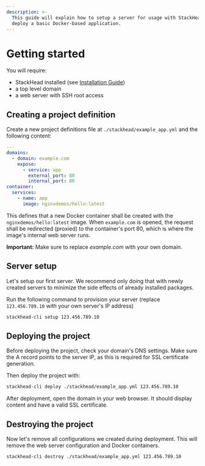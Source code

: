 ```yaml
---
description: >-
  This guide will explain how to setup a server for usage with StackHead and
  deploy a basic Docker-based application.
---
```


# Getting started

You will require:

* StackHead installed \(see [Installation Guide](installation.md)\)
* a top level domain
* a web server with SSH root access

## Creating a project definition

Create a new project definitions file at `./stackhead/example_app.yml` and the following content:

```yaml
---
domains:
  - domain: example.com
    expose:
      - service: app
        external_port: 80
        internal_port: 80
container:
  services:
    - name: app
      image: nginxdemos/hello:latest
```

This defines that a new Docker container shall be created with the `nginxdemos/hello:latest` image. When `example.com` is opened, the request shall be redirected \(proxied\) to the container's port 80, which is where the image's internal web server runs.

**Important:** Make sure to replace _example.com_ with your own domain.

## Server setup

Let's setup our first server. We recommend only doing that with newly created servers to minimize the side effects of already installed packages.

Run the following command to provision your server (replace `123.456.789.10` with your own server's IP address)

```bash
stackhead-cli setup 123.456.789.10
```

## Deploying the project

Before deploying the project, check your domain's DNS settings. Make sure the A record points to the server IP, as this is required for SSL certificate generation.

Then deploy the project with:

```bash
stackhead-cli deploy ./stackhead/example_app.yml 123.456.789.10
```

After deployment, open the domain in your web browser. It should display content and have a valid SSL certificate.

## Destroying the project

Now let's remove all configurations we created during deployment. This will remove the web server configuration and Docker containers.

```bash
stackhead-cli destroy ./stackhead/example_app.yml 123.456.789.10
```

